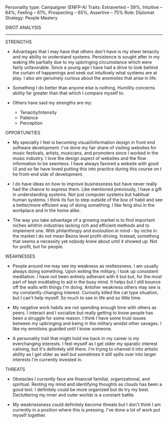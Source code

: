 
Personality type: Campaigner (ENFP-A)
Traits: Extraverted – 59%, 
Intuitive – 84%, 
Feeling – 61%, 
Prospecting – 65%, 
Assertive – 75%
Role: Diplomat
Strategy: People Mastery

SWOT ANALYSIS
_______________________________________________

STRENGTHS

- Advantages that I may have that others don't have is my sheer tenacity and my ability to understand systems. Persistence is sought after in my waking life partially due to my upbringing circumstance which were fairly unfavorable. Since a young age I have had a drive to look behind the curtain of happenings and seek out intuitively what systems are at play. I also am genuinely curious about the anomolies that arise in life.

- Something I do better than anyone else is nothing. Humility concerns ability far greater than that which I compare myself to.

- Others have said my strengths are my:

    - Tenacity/Intensity
    - Patience
    - Perception

OPPORTUNITIES

- My specialty I feel is becoming visual/information design in front end software development. I've done my fair share of visiting websites for music festivals, artists, musicians, and promoters since I worked in the music industry. I love the design aspect of websites and the flow information to be seemless. I have always favored a website with good UI and so far have loved putting this into practice during this course on t he front-end side of development.

- I do have ideas on how to improve businessness but have never really had the chance to express them. Like mentioned previously, I have a gift in understanding systems. Not just computer systems but habitual human systems. I think its fun to step outside of the box of habit and see a better/more efficient way of doing something. I like feng shui in the workplace and in the home alike.

- The way you take advantage of a growing market is to find important niches whithin industries lacking rich and efficient methods and to implement one. With philanthropy and evoloution in mind - by niche in the market I do not mean Bezos level profit-driving. Instead, something that seems a necessity yet nobody knew about until it showed up. Not for profit, but for people.

WEAKNESSES

- People around me may see my weakness as restlessness. I am usually always doing something. Upon exiting the military, I took up consistent meditation. I have not been entirely adherant with it but but, for the most part of kept moditating to aid in the busy mind. It helps but I still bounce off the walls with things I'm doing. Antoher weakness others may see is my constantly-changing interest. Curiosity killed the cat type situation, but I can't help myself. So much to see in life and so little time.

- My negative work habits are not spending enough time with others as peers. I interact and I socialize but really getting to know people has been a struggle for some reason. I think I have some trust issues between my upbringing and being in the military amidst other savages. I like my emotions guarded until I know someone.

- A personality trait that might hold me back in my career is my everchanging interests. I feel myself as I get older my sparatic interest calming, but it's definitely still there. I'm trying to channel it into artistic ability as I get older as well but sometimes it still spills over into larger interests I'm currently invested in.

THREATS

- Obstacles I currently face are financial familial, organizational, and spiritual. Resting my mind and identifying thoughts as clouds has been a good tool. I definitely could be more organized but do try my best. Decluttering my inner and outer worlds is a constant battle.

- My weaknessness could definitely become threats but I don't think I am currently in a position where this is pressing. I've done a lot of work put myself together.
